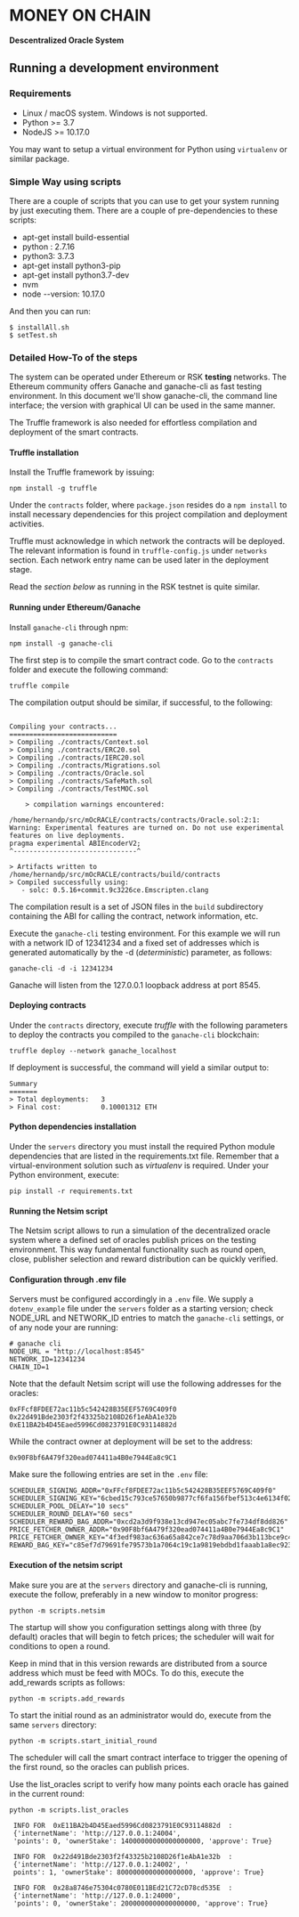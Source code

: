 # MONEY ON CHAIN

**Descentralized Oracle System**

## Running a development environment

### Requirements

* Linux / macOS system.  Windows is not supported.
* Python >= 3.7 
* NodeJS >= 10.17.0

You may want to setup a virtual environment for Python using `virtualenv` or similar package.

### Simple Way using scripts

There are a couple of scripts that you can use to get your system running by just executing them. There are a couple of pre-dependencies to these scripts:

* apt-get install build-essential
* python : 2.7.16
* python3: 3.7.3
* apt-get install python3-pip
* apt-get install python3.7-dev
* nvm
* node --version: 10.17.0

And then you can run:

```
$ installAll.sh
$ setTest.sh
```

### Detailed How-To of the steps

The system can be operated under Ethereum or RSK **testing** networks. The Ethereum community offers Ganache and ganache-cli as fast testing environment. In this document we'll show ganache-cli, the command line interface;  the version with graphical UI can be used in the same manner.

The Truffle framework is also needed for effortless compilation and deployment of the smart contracts.

#### Truffle installation

Install the Truffle framework by issuing:

```
npm install -g truffle
```

Under the `contracts` folder, where `package.json` resides do a `npm install` to install necessary dependencies for this project compilation and deployment activities.

Truffle must acknowledge in which network the contracts will be deployed. The relevant information is found in `truffle-config.js` under `networks` section. Each network entry name can be used later in the deployment stage.

Read the *section below* as running in the RSK testnet is quite similar.

#### Running under Ethereum/Ganache

Install `ganache-cli` through npm:

```
npm install -g ganache-cli
```

The first step is to compile the smart contract code. Go to the `contracts` folder and execute the following command:

```
truffle compile
```

The compilation output should be similar, if successful, to the following:

```

Compiling your contracts...
===========================
> Compiling ./contracts/Context.sol
> Compiling ./contracts/ERC20.sol
> Compiling ./contracts/IERC20.sol
> Compiling ./contracts/Migrations.sol 
> Compiling ./contracts/Oracle.sol
> Compiling ./contracts/SafeMath.sol
> Compiling ./contracts/TestMOC.sol

    > compilation warnings encountered:

/home/hernandp/src/mOcRACLE/contracts/contracts/Oracle.sol:2:1: Warning: Experimental features are turned on. Do not use experimental features on live deployments.
pragma experimental ABIEncoderV2;
^-------------------------------^

> Artifacts written to /home/hernandp/src/mOcRACLE/contracts/build/contracts
> Compiled successfully using:
   - solc: 0.5.16+commit.9c3226ce.Emscripten.clang

```

The compilation result is a set of JSON files in the `build` subdirectory containing the ABI for calling the contract, network information, etc. 

Execute the `ganache-cli` testing environment. For this example we will run with a network ID of 12341234 and a fixed set of addresses which is generated automatically by the -d (_deterministic_) parameter, as follows:

```
ganache-cli -d -i 12341234
```

Ganache will listen from the 127.0.0.1 loopback address at port 8545.

#### Deploying contracts

Under the `contracts` directory, execute _truffle_ with the following parameters to deploy the contracts you compiled to the `ganache-cli` blockchain:

```
truffle deploy --network ganache_localhost
```

If deployment is successful, the command will yield a similar output to:

```
Summary
=======
> Total deployments:   3
> Final cost:          0.10001312 ETH

```

#### Python dependencies installation

Under the `servers` directory you must install the required Python module dependencies that are listed in the requirements.txt file. Remember that a virtual-environment solution such as _virtualenv_ is required. Under your Python environment, execute:

```
pip install -r requirements.txt
``` 


#### Running the Netsim script

The Netsim script allows to run a simulation of the decentralized oracle system where a defined set of oracles publish prices on the testing environment. This way fundamental functionality such as round open, close, publisher selection and reward distribution can be quickly verified.

#### Configuration through .env file

Servers must be configured accordingly in a `.env` file. We supply a `dotenv_example` file under the `servers` folder as a starting version; check NODE_URL and NETWORK_ID entries to match the `ganache-cli` settings, or of any node your are running:

```
# ganache cli
NODE_URL = "http://localhost:8545"
NETWORK_ID=12341234
CHAIN_ID=1
```

Note that the default Netsim script will use the following addresses for the oracles:

```
0xFFcf8FDEE72ac11b5c542428B35EEF5769C409f0
0x22d491Bde2303f2f43325b2108D26f1eAbA1e32b
0xE11BA2b4D45Eaed5996Cd0823791E0C93114882d
```

While the contract owner at deployment will be set to the address: 

```
0x90F8bf6A479f320ead074411a4B0e7944Ea8c9C1
```

Make sure the following entries are set in the `.env` file:

```
SCHEDULER_SIGNING_ADDR="0xFFcf8FDEE72ac11b5c542428B35EEF5769C409f0"
SCHEDULER_SIGNING_KEY="6cbed15c793ce57650b9877cf6fa156fbef513c4e6134f022a85b1ffdd59b2a1"
SCHEDULER_POOL_DELAY="10 secs"
SCHEDULER_ROUND_DELAY="60 secs"
SCHEDULER_REWARD_BAG_ADDR="0xcd2a3d9f938e13cd947ec05abc7fe734df8dd826"
PRICE_FETCHER_OWNER_ADDR="0x90F8bf6A479f320ead074411a4B0e7944Ea8c9C1"
PRICE_FETCHER_OWNER_KEY="4f3edf983ac636a65a842ce7c78d9aa706d3b113bce9c46f30d7d21715b23b1d"
REWARD_BAG_KEY="c85ef7d79691fe79573b1a7064c19c1a9819ebdbd1faaab1a8ec92344438aaf4"
``` 

#### Execution of the netsim script

Make sure you are at the `servers` directory and ganache-cli is running, execute the follow, preferably in a new window to monitor progress:

```
python -m scripts.netsim
```

The startup will show you configuration settings along with three (by default) oracles that will begin to fetch prices; the scheduler will wait for conditions to open a round. 

Keep in mind that in this version rewards are distributed from a source address which must be feed with MOCs. To do this, execute the add_rewards scripts as follows:

```
python -m scripts.add_rewards
```

To start the initial round as an administrator would do, execute from the same `servers` directory:

```
python -m scripts.start_initial_round
```

The scheduler will call the smart contract interface to trigger the opening of the first round, so the oracles can publish prices.

Use the list_oracles script to verify how many points each oracle has gained in the current round:

```
python -m scripts.list_oracles

 INFO FOR  0xE11BA2b4D45Eaed5996Cd0823791E0C93114882d  : 
 {'internetName': 'http://127.0.0.1:24004', 
 'points': 0, 'ownerStake': 14000000000000000000, 'approve': True}
 
 INFO FOR  0x22d491Bde2303f2f43325b2108D26f1eAbA1e32b  :  
 {'internetName': 'http://127.0.0.1:24002', '
 points': 1, 'ownerStake': 8000000000000000000, 'approve': True}
 
 INFO FOR  0x28a8746e75304c0780E011BEd21C72cD78cd535E  :  
 {'internetName': 'http://127.0.0.1:24000', 
 'points': 0, 'ownerStake': 2000000000000000000, 'approve': True}
``` 
